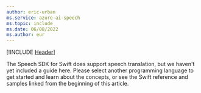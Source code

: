 ```yaml
---
author: eric-urban
ms.service: azure-ai-speech
ms.topic: include
ms.date: 06/08/2022
ms.author: eur
---
```


[!INCLUDE [Header](../../common/swift.md)]

The Speech SDK for Swift does support speech translation, but we haven't yet included a guide here. Please select another programming language to get started and learn about the concepts, or see the Swift reference and samples linked from the beginning of this article. 
